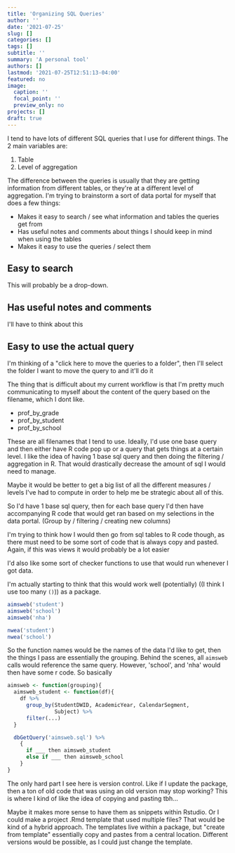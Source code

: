 ```yaml
---
title: 'Organizing SQL Queries'
author: ''
date: '2021-07-25'
slug: []
categories: []
tags: []
subtitle: ''
summary: 'A personal tool'
authors: []
lastmod: '2021-07-25T12:51:13-04:00'
featured: no
image:
  caption: ''
  focal_point: ''
  preview_only: no
projects: []
draft: true
---
```


I tend to have lots of different SQL queries that I use for different things. The 2 main variables are:

1. Table
2. Level of aggregation

The difference between the queries is usually that they are getting information from different tables, or they're at a different level of aggregation. I'm trying to brainstorm a sort of data portal for myself that does a few things:

- Makes it easy to search / see what information and tables the queries get from
- Has useful notes and comments about things I should keep in mind when using the tables
- Makes it easy to use the queries / select them

## Easy to search

This will probably be a drop-down.

## Has useful notes and comments

I'll have to think about this

## Easy to use the actual query

I'm thinking of a "click here to move the queries to a folder", then I'll select the folder I want to move the query to and it'll do it

The thing that is difficult about my current workflow is that I'm pretty much communicating to myself about the content of the query based on the filename, which I dont like. 

- prof_by_grade
- prof_by_student
- prof_by_school

These are all filenames that I tend to use. Ideally, I'd use one base query and then either have R code pop up or a query that gets things at a certain level. I like the idea of having 1 base sql query and then doing the filtering / aggregation in R. That would drastically decrease the amount of sql I would need to manage.


Maybe it would be better to get a big list of all the different measures / levels I've had to compute in order to help me be strategic about all of this.

So I'd have 1 base sql query, then for each base query I'd then have accompanying R code that would get ran based on my selections in the data portal. (Group by / filtering / creating new columns)

I'm trying to think how I would then go from sql tables to R code though, as there must need to be some sort of code that is always copy and pasted. Again, if this was views it would probably be a lot easier

I'd also like some sort of checker functions to use that would run whenever I got data.

I'm actually starting to think that this would work well (potentially) ((I think I use too many `()`)) as a package.

```r
aimsweb('student')
aimsweb('school')
aimsweb('nha')

nwea('student')
nwea('school')
```

So the function names would be the names of the data I'd like to get, then the things I pass are essentially the grouping. Behind the scenes, all `aimsweb` calls would reference the same query. However, 'school', and 'nha' would then have some r code. So basically

```r
aimsweb <- function(grouping){
  aimsweb_student <- function(df){
    df %>%
      group_by(StudentDWID, AcademicYear, CalendarSegment,
               Subject) %>%
      filter(...)
  }

  dbGetQuery('aimsweb.sql') %>%
    {
      if ___ then aimsweb_student
      else if ___ then aimsweb_school
    }
}
```

The only hard part I see here is version control. Like if I update the package, then a ton of old code that was using an old version may stop working? This is where I kind of like the idea of copying and pasting tbh...

Maybe it makes more sense to have them as snippets within Rstudio. Or I could make a project .Rmd template that used multiple files? That would be kind of a hybrid approach. The templates live within a package, but "create from template" essentially copy and pastes from a central location. Different versions would be possible, as I could just change the template.


